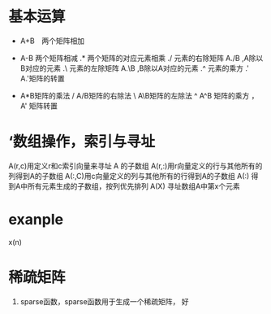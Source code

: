 # 基本运算
+ A+B　两个矩阵相加
- A-B 两个矩阵相减
.* 两个矩阵的对应元素相乘
./ 元素的右除矩阵 A./B ,A除以B对应的元素
.\ 元素的左除矩阵 A.\B ,B除以A对应的元素
.^ 元素的乘方
.' A.'矩阵的转置
* A*B矩阵的乘法
/ A/B矩阵的右除法
\ A\B矩阵的左除法
^ A^B 矩阵的乘方
， A' 矩阵转置
# ‘数组操作，索引与寻址
A(r,c)用定义r和c索引向量来寻址 A 的子数组
A(r,:)用r向量定义的行与其他所有的列得到A的子数组
A(:,C)用c向量定义的列与其他所有的行得到A的子数组
A(:) 得到A中所有元素生成的子数组，按列优先排列
A(X) 寻址数组A中第x个元素
# exanple
x(n)

# 稀疏矩阵
1. sparse函数，sparse函数用于生成一个稀疏矩阵，
好

